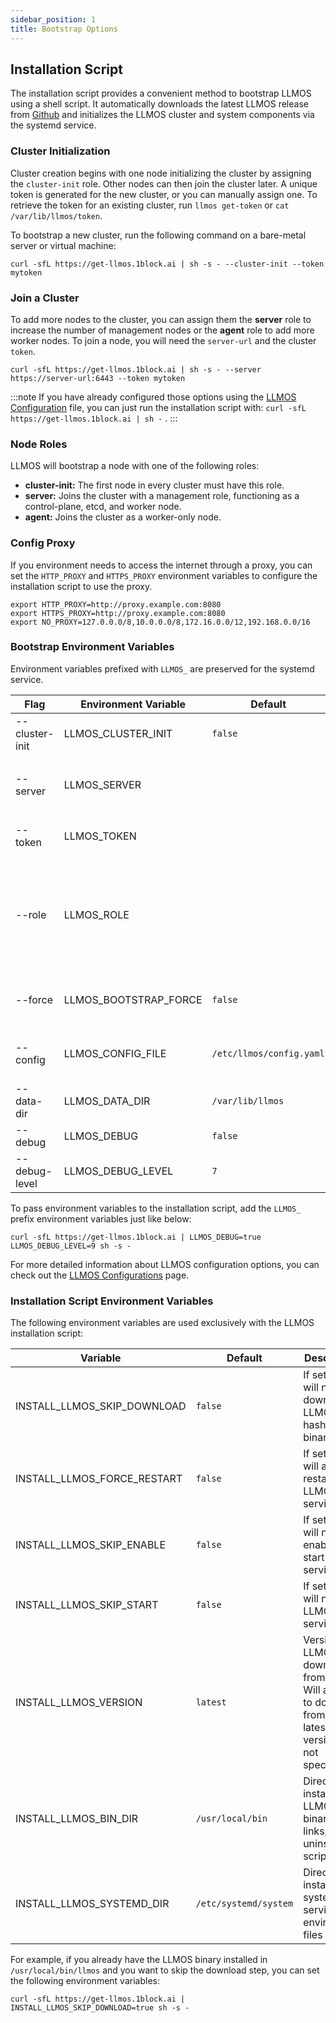 ```yaml
---
sidebar_position: 1
title: Bootstrap Options
---
```


## Installation Script

The installation script provides a convenient method to bootstrap LLMOS using a shell script. It automatically downloads the latest LLMOS release from [Github](https://github.com/llmos-ai/llmos/releases) and initializes the LLMOS cluster and system components via the systemd service.


### Cluster Initialization

Cluster creation begins with one node initializing the cluster by assigning the `cluster-init` role. Other nodes can then join the cluster later. 
A unique token is generated for the new cluster, or you can manually assign one. To retrieve the token for an existing cluster, run `llmos get-token` or `cat /var/lib/llmos/token`.

To bootstrap a new cluster, run the following command on a bare-metal server or virtual machine:

```shell
curl -sfL https://get-llmos.1block.ai | sh -s - --cluster-init --token mytoken
```

### Join a Cluster

To add more nodes to the cluster, you can assign them the **server** role to increase the number of management nodes or the **agent** role to add more worker nodes. 
To join a node, you will need the `server-url` and the cluster `token`.

```shell
curl -sfL https://get-llmos.1block.ai | sh -s - --server https://server-url:6443 --token mytoken
```

:::note
If you have already configured those options using the [LLMOS Configuration](/docs/installation/configurations) file, you can just run the installation script with:
`curl -sfL https://get-llmos.1block.ai | sh -` .
:::

### Node Roles

LLMOS will bootstrap a node with one of the following roles:

- **cluster-init:** The first node in every cluster must have this role.
- **server:** Joins the cluster with a management role, functioning as a control-plane, etcd, and worker node.
- **agent:**  Joins the cluster as a worker-only node.


### Config Proxy
If you environment needs to access the internet through a proxy, you can set the `HTTP_PROXY` and `HTTPS_PROXY` environment variables to configure the installation script to use the proxy.

```shell
export HTTP_PROXY=http://proxy.example.com:8080
export HTTPS_PROXY=http://proxy.example.com:8080
export NO_PROXY=127.0.0.0/8,10.0.0.0/8,172.16.0.0/12,192.168.0.0/16

```
### Bootstrap Environment Variables
Environment variables prefixed with `LLMOS_` are preserved for the systemd service. 

| Flag              | Environment Variable  | Default                  | Description                                                                                                             |
|-------------------|-----------------------|--------------------------|-------------------------------------------------------------------------------------------------------------------------|
| --cluster-init    | LLMOS_CLUSTER_INIT    | `false`                  | Run bootstrap as cluster-init node.                                                                                     |
| --server          | LLMOS_SERVER          |                          | The URL of the server to join. e.g., `https://server-url:6443`                                                          |
| --token           | LLMOS_TOKEN           |                          | The token to use for join the cluster.                                                                                  |
| --role            | LLMOS_ROLE            |                          | The node role to join the cluster. Default to `agent` role when server URL and token is provided but the role is empty. |
| --force           | LLMOS_BOOTSTRAP_FORCE | `false`                  | Force run bootstrap even if already bootstrapped.                                                                       |
| --config          | LLMOS_CONFIG_FILE     | `/etc/llmos/config.yaml` | Path to the LLMOS configuration file.                                                                                   |
| --data-dir        | LLMOS_DATA_DIR        | `/var/lib/llmos`         | Path to the LLMOS data directory.                                                                                       |
| --debug           | LLMOS_DEBUG           | `false`                  | Enable debug logging.                                                                                                   |
| --debug-level     | LLMOS_DEBUG_LEVEL     | `7`                      | Debug log level (valid 0-9).                                                                                            |

To pass environment variables to the installation script, add the `LLMOS_` prefix environment variables just like below:

```shell
curl -sfL https://get-llmos.1block.ai | LLMOS_DEBUG=true LLMOS_DEBUG_LEVEL=9 sh -s -
```

For more detailed information about LLMOS configuration options, you can check out the [LLMOS Configurations](/docs/installation/configurations) page.

### Installation Script Environment Variables

The following environment variables are used exclusively with the LLMOS installation script:

| Variable                    | Default               | Description                                                                                                  |
|-----------------------------|-----------------------|--------------------------------------------------------------------------------------------------------------|
| INSTALL_LLMOS_SKIP_DOWNLOAD | `false`               | If set to true will not download LLMOS hash or binary.                                                       |
| INSTALL_LLMOS_FORCE_RESTART | `false`               | If set to true will always restart the LLMOS service.                                                        |
| INSTALL_LLMOS_SKIP_ENABLE   | `false`               | If set to true will not enable or start LLMOS service.                                                       |
| INSTALL_LLMOS_SKIP_START    | `false`               | If set to true will not start LLMOS service.                                                                 |
| INSTALL_LLMOS_VERSION       | `latest`              | Version of LLMOS to download from github. Will attempt to download from the latest version if not specified. |
| INSTALL_LLMOS_BIN_DIR       | `/usr/local/bin`      | Directory to install LLMOS binary, links, and uninstall script to.                                           |
| INSTALL_LLMOS_SYSTEMD_DIR   | `/etc/systemd/system` | Directory to install systemd service and environment files to.                                               |

For example, if you already have the LLMOS binary installed in `/usr/local/bin/llmos` and you want to skip the download step, you can set the following environment variables:

```shell
curl -sfL https://get-llmos.1block.ai | INSTALL_LLMOS_SKIP_DOWNLOAD=true sh -s -
```
